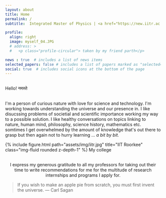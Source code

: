 ```yaml
---
layout: about
title: Home
permalink: /
subtitle:  Integrated Master of Physics | <a href="https://new.iitr.ac.in/">Indian Institute of Technology Roorkee</a>

profile:
  align: right 
  image: myself_04.JPG
  # address: >
  #   <p class="profile-circular"> taken by my friend parth</p>

news : true  # includes a list of news items
selected_papers: false # includes a list of papers marked as "selected={true}"
social: true  # includes social icons at the bottom of the page
---
```

<div class="home_bg">

<br>
Hello!  नमस्ते <br> 
<br>

<p>
  I'm a person of curious nature with love for science and technology. I'm working towards understanding the universe and our presence in. I like disucssing problems of societial and scientific importance working my way to a possible solution. I like healthy conversations on topics linking to nature, human mind, philosophy, science history, mathematics etc. somtimes I get overwhelmed by the amount of knowledge that's out there to grasp but then again not to hurry learning ... <i>a bit by bit.</i> 
</p>

<div class="row justify-content-sm">
    <div class="col-sm-6  mt-3 mt-md-0">
        {% include figure.html path="assets/img/iitr.jpg" title="IIT Roorkee" class="img-fluid rounded z-depth-1" %}
      My college
    </div>
</div>
<br/>
<p style="text-align: center">
  I express my generous gratitude to all my professors for taking out their time to write recommendations for me for the multitude of research internships and programs I apply for.
</p>

<blockquote> 
  If you wish to make an apple pie from scratch, you must first invent the universe. ― Carl Sagan
</blockquote>
</div>
